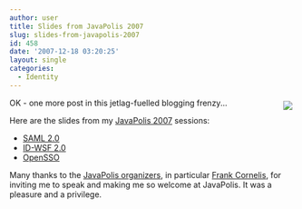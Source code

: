 ```yaml
---
author: user
title: Slides from JavaPolis 2007
slug: slides-from-javapolis-2007
id: 458
date: '2007-12-18 03:20:25'
layout: single
categories:
  - Identity
---
```


<span style="margin: 5px; float: right;">[![](http://www.javapolis.com/confluence/download/attachments/32427/thumbnail.gif?version=1)](http://www.javapolis.com/)</span>

OK - one more post in this jetlag-fuelled blogging frenzy...

Here are the slides from my [JavaPolis 2007](http://www.javapolis.com/confluence/display/JP07/Home) sessions:

*   [SAML 2.0](http://blog.superpat.com/images/C_12_04_04-patterson.pdf)
*   [ID-WSF 2.0](http://blog.superpat.com/images/C_12_04_05-patterson.pdf)
*   [OpenSSO](http://blog.superpat.com/images/C_13_09_03-patterson.pdf)

Many thanks to the [JavaPolis organizers](http://www.javapolis.com/confluence/display/JP07/Steering), in particular [Frank Cornelis](http://cup-of-java.blogspot.com/), for inviting me to speak and making me so welcome at JavaPolis. It was a pleasure and a privilege.